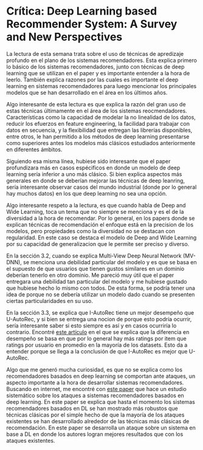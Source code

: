 # Crítica: Deep Learning based Recommender System: A Survey and New Perspectives

La lectura de esta semana trata sobre el uso de técnicas de apredizaje profundo en el plano de los sistemas recomendadores. Esta explica primero lo básico de los sistemas recomendadores, junto con técnicas de deep learning que se utilizan en el paper y es importante entender a la hora de leerlo. También explica razones por las cuales es importante el deep learning en sistemas recomendadores para luego mencionar los principales modelos que se han desarrollado en el área en los últimos años. 

Algo interesante de esta lectura es que explica la razón del gran uso de estas técnicas últimamente en el área de los sistemas reocmendadores. Características como la capacidad de modelar la no linealidad de los datos, reducir los efuerzos en feature engineering, la facilidad para trabajar con datos en secuencia, y la flexibilidad que entregan las librerías disponibles, entre otros, le han permitido a los métodos de deep learning presentarse como superiores antes los modelos más clásicos estudiados anteriormente en diferentes ámbitos. 

Siguiendo esa misma línea, hubiese sido interesante que el paper profundizara más en casos espécificos en donde un modelo de deep learning sería inferior a uno más clásico. Si bien explica aspectos más generales en donde se deberían mejorar las técnicas de deep leanring, sería interesante observar casos del mundo industrial (donde por lo general hay muchos datos) en los que deep learning no sea una opción.

Algo interesante respeto a la lectura, es que cuando habla de Deep and Wide Learning, toca un tema que no siempre se menciona y es el de la diversidad a la hora de recomendar. Por lo general, en los papers donde se explican técnicas de recomendación el enfoque está en la precision de los modelos, pero propiedades como la diversidad no se destacan con regularidad. En este caso se destaca el modelo de Deep and Wide Learning por su capacidad de generalizacion que le permite ser preciso y diverso.

En la sección 3.2, cuando se explica Multi-View Deep Neural Network (MV-DNN), se menciona una debilidad particular del modelo y es que se basa en el supuesto de que usuarios que tienen gustos similares en un dominio deberían tenerlo en otro dominio. Me pareció muy útil que el paper entregara una debilidad tan particular del modelo y me hubiese gustado que hubiese hecho lo mismo con todos. De esta forma, se podría tener una idea de porque no se debería utilizar un modelo dado cuando se presenten ciertas particularidades en su uso.

En la sección 3.3, se explica que I-AutoRec tiene un mejor desempeño que U-AutoRec, y si bien se entrega una nocion de porque esto podría ocurrir, sería interesante saber si esto siempre es así y en casos ocurriría lo contrario. Encontré [este artículo](https://towardsdatascience.com/recommendation-system-series-part-6-the-6-variants-of-autoencoders-for-collaborative-filtering-bd7b9eae2ec7) en el que se explica que la diferencia en desempeño se basa en que por lo general hay más ratings por item que ratings por usuario en promedio en la mayoría de los datasets. Esto da a entender porque se llega a la conclusión de que I-AutoRec es mejor que U-AutoRec. 

Algo que me generó mucha curiosidad, es que no se explica como los recomendadores basados en deep learning se comportan ante ataques, un aspecto importante a la hora de desarrollar sistemas recomendadores. Buscando en internet, me encontré con [este paper](https://arxiv.org/pdf/2101.02644.pdf) que hace un estudio sistemático sobre los ataques a sistemas recomendadores basados en deep learning. En este paper se explica que hasta el momento los sistemas recomendadores basados en DL se han mostrado más robustos que técnicas clásicas por el simple hecho de que la mayoría de los ataques existentes se han desarrollado alrededor de las técnicas más clásicas de recomendación. En este paper se desarrolla un ataque sobre un sistema en base a DL en donde los autores logran mejores resultados que con los ataques existentes. 